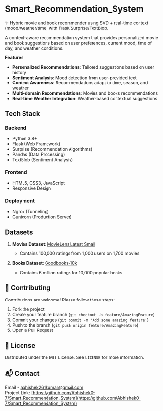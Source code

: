 # Smart_Recommendation_System
✨ Hybrid movie and book recommender using SVD + real-time context (mood/weather/time) with Flask/Surprise/TextBlob.

A context-aware recommendation system that provides personalized movie and book suggestions based on user preferences, current mood, time of day, and weather conditions.

**Features**

- **Personalized Recommendations**: Tailored suggestions based on user history
- **Sentiment Analysis**: Mood detection from user-provided text
- **Context Awareness**: Recommendations adapt to time, season, and weather
- **Multi-domain Recommendations**: Movies and books recommendations
- **Real-time Weather Integration**: Weather-based contextual suggestions

## Tech Stack

### Backend
- Python 3.8+
- Flask (Web Framework)
- Surprise (Recommendation Algorithms)
- Pandas (Data Processing)
- TextBlob (Sentiment Analysis)

### Frontend
- HTML5, CSS3, JavaScript
- Responsive Design

### Deployment
- Ngrok (Tunneling)
- Gunicorn (Production Server)

## Datasets

1. **Movies Dataset**: [MovieLens Latest Small](https://grouplens.org/datasets/movielens/latest/)
   - Contains 100,000 ratings from 1,000 users on 1,700 movies

2. **Books Dataset**: [Goodbooks-10k](https://github.com/zygmuntz/goodbooks-10k)
   - Contains 6 million ratings for 10,000 popular books

## 🤝 Contributing
Contributions are welcome! Please follow these steps:
1. Fork the project
2. Create your feature branch (`git checkout -b feature/AmazingFeature`)
3. Commit your changes (`git commit -m 'Add some amazing feature'`)
4. Push to the branch (`git push origin feature/AmazingFeature`)
5. Open a Pull Request

## 📜 License
Distributed under the MIT License. See `LICENSE` for more information.

## 📬 Contact
Email - abhishek261kumar@gmail.com  
Project Link: [https://github.com/Abhishek0-7/Smart_Recommendation_System](https://github.com/Abhishek0-7/Smart_Recommendation_System)
